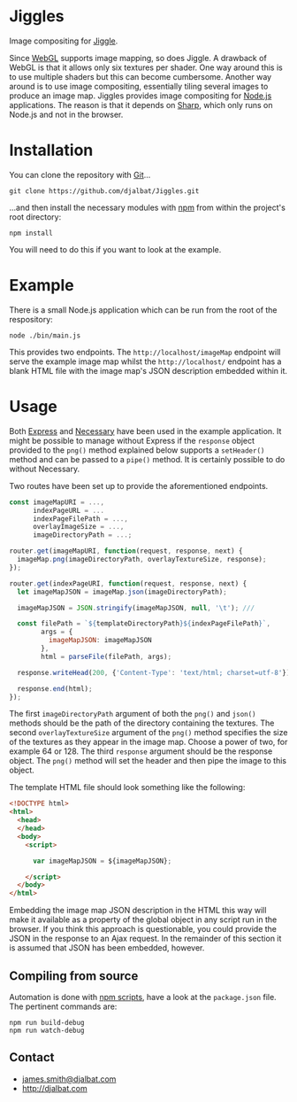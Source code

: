 # Jiggles

Image compositing for [Jiggle](https://github.com/djalbat/Jiggle).

Since [WebGL](https://developer.mozilla.org/en-US/docs/Web/API/WebGL_API) supports image mapping, so does Jiggle. A drawback of WebGL is that it allows only six textures per shader. One way around this is to use multiple shaders but this can become cumbersome. Another way around is to use image compositing, essentially tiling several images to produce an image map. Jiggles provides image compositing for [Node.js](https://nodejs.org) applications. The reason is that it depends on [Sharp](http://sharp.pixelplumbing.com/), which only runs on Node.js and not in the browser.

# Installation

You can clone the repository with [Git](https://git-scm.com/)...

    git clone https://github.com/djalbat/Jiggles.git

...and then install the necessary modules with [npm](https://www.npmjs.com/) from within the project's root directory:

    npm install

You will need to do this if you want to look at the example.

# Example

There is a small Node.js application which can be run from the root of the respository:

    node ./bin/main.js

This provides two endpoints. The `http://localhost/imageMap` endpoint will serve the example image map whilst the `http://localhost/` endpoint has a blank HTML file with the image map's JSON description embedded within it.
    
# Usage

Both [Express](https://expressjs.com/) and [Necessary](https://github.com/djalbat/Necessary) have been used in the example application. It might be possible to manage without Express if the `response` object provided to the `png()` method explained below supports a `setHeader()` method and can be passed to a `pipe()` method. It is certainly possible to do without Necessary.

Two routes have been set up to provide the aforementioned endpoints.
```js
const imageMapURI = ...,
      indexPageURL = ...
      indexPageFilePath = ...,
      overlayImageSize = ...,
      imageDirectoryPath = ...;

router.get(imageMapURI, function(request, response, next) {
  imageMap.png(imageDirectoryPath, overlayTextureSize, response);
});

router.get(indexPageURI, function(request, response, next) {
  let imageMapJSON = imageMap.json(imageDirectoryPath);

  imageMapJSON = JSON.stringify(imageMapJSON, null, '\t'); ///

  const filePath = `${templateDirectoryPath}${indexPageFilePath}`,
        args = {
          imageMapJSON: imageMapJSON
        },
        html = parseFile(filePath, args);

  response.writeHead(200, {'Content-Type': 'text/html; charset=utf-8'});

  response.end(html);
});
```
The first `imageDirectoryPath` argument of both the `png()` and `json()` methods should be the path of the directory containing the textures. The second `overlayTextureSize` argument of the `png()` method specifies the size of the textures as they appear in the image map. Choose a power of two, for example 64 or 128. The third `response` argument should be the response object. The `png()` method will set the header and then pipe the image to this object.

The template HTML file should look something like the following:
```html
<!DOCTYPE html>
<html>
  <head>
  </head>
  <body>
    <script>

      var imageMapJSON = ${imageMapJSON};

    </script>
  </body>
</html>
```
Embedding the image map JSON description in the HTML this way will make it available as a property of the global object in any script run in the browser. If you think this approach is questionable, you could provide the JSON in the response to an Ajax request. In the remainder of this section it is assumed that JSON has been embedded, however.

## Compiling from source

Automation is done with [npm scripts](https://docs.npmjs.com/misc/scripts), have a look at the `package.json` file. The pertinent commands are:

    npm run build-debug
    npm run watch-debug
    
## Contact

- james.smith@djalbat.com
- http://djalbat.com
